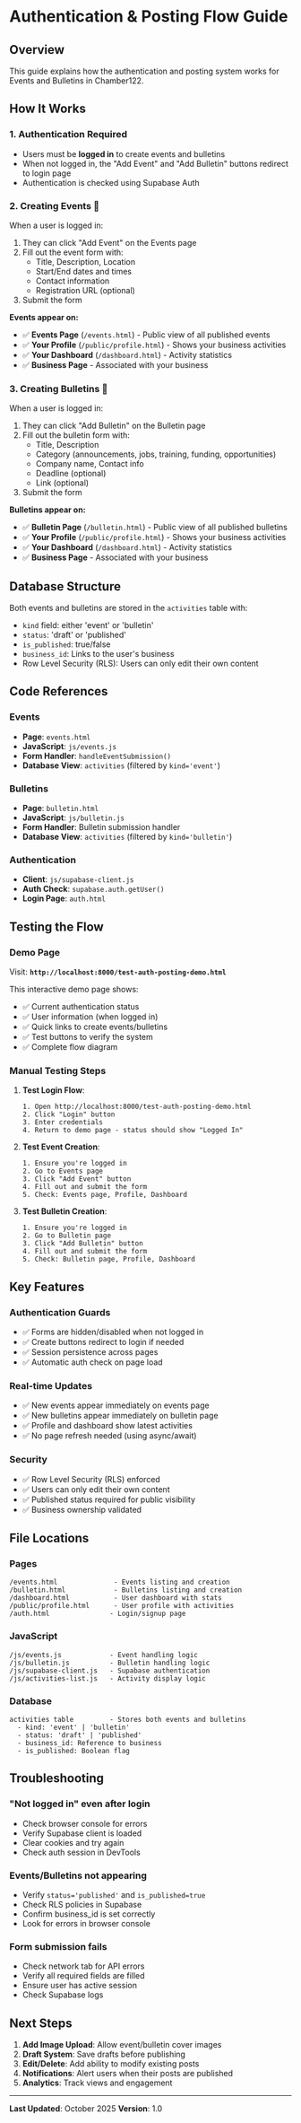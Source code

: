 # Authentication & Posting Flow Guide

## Overview
This guide explains how the authentication and posting system works for Events and Bulletins in Chamber122.

## How It Works

### 1. **Authentication Required**
- Users must be **logged in** to create events and bulletins
- When not logged in, the "Add Event" and "Add Bulletin" buttons redirect to login page
- Authentication is checked using Supabase Auth

### 2. **Creating Events** 📅
When a user is logged in:
1. They can click "Add Event" on the Events page
2. Fill out the event form with:
   - Title, Description, Location
   - Start/End dates and times
   - Contact information
   - Registration URL (optional)
3. Submit the form

**Events appear on:**
- ✅ **Events Page** (`/events.html`) - Public view of all published events
- ✅ **Your Profile** (`/public/profile.html`) - Shows your business activities
- ✅ **Your Dashboard** (`/dashboard.html`) - Activity statistics
- ✅ **Business Page** - Associated with your business

### 3. **Creating Bulletins** 📢
When a user is logged in:
1. They can click "Add Bulletin" on the Bulletin page
2. Fill out the bulletin form with:
   - Title, Description
   - Category (announcements, jobs, training, funding, opportunities)
   - Company name, Contact info
   - Deadline (optional)
   - Link (optional)
3. Submit the form

**Bulletins appear on:**
- ✅ **Bulletin Page** (`/bulletin.html`) - Public view of all published bulletins
- ✅ **Your Profile** (`/public/profile.html`) - Shows your business activities
- ✅ **Your Dashboard** (`/dashboard.html`) - Activity statistics
- ✅ **Business Page** - Associated with your business

## Database Structure

Both events and bulletins are stored in the `activities` table with:
- `kind` field: either 'event' or 'bulletin'
- `status`: 'draft' or 'published'
- `is_published`: true/false
- `business_id`: Links to the user's business
- Row Level Security (RLS): Users can only edit their own content

## Code References

### Events
- **Page**: `events.html`
- **JavaScript**: `js/events.js`
- **Form Handler**: `handleEventSubmission()`
- **Database View**: `activities` (filtered by `kind='event'`)

### Bulletins
- **Page**: `bulletin.html`
- **JavaScript**: `js/bulletin.js`
- **Form Handler**: Bulletin submission handler
- **Database View**: `activities` (filtered by `kind='bulletin'`)

### Authentication
- **Client**: `js/supabase-client.js`
- **Auth Check**: `supabase.auth.getUser()`
- **Login Page**: `auth.html`

## Testing the Flow

### Demo Page
Visit: **`http://localhost:8000/test-auth-posting-demo.html`**

This interactive demo page shows:
- ✅ Current authentication status
- ✅ User information (when logged in)
- ✅ Quick links to create events/bulletins
- ✅ Test buttons to verify the system
- ✅ Complete flow diagram

### Manual Testing Steps

1. **Test Login Flow**:
   ```
   1. Open http://localhost:8000/test-auth-posting-demo.html
   2. Click "Login" button
   3. Enter credentials
   4. Return to demo page - status should show "Logged In"
   ```

2. **Test Event Creation**:
   ```
   1. Ensure you're logged in
   2. Go to Events page
   3. Click "Add Event" button
   4. Fill out and submit the form
   5. Check: Events page, Profile, Dashboard
   ```

3. **Test Bulletin Creation**:
   ```
   1. Ensure you're logged in
   2. Go to Bulletin page
   3. Click "Add Bulletin" button
   4. Fill out and submit the form
   5. Check: Bulletin page, Profile, Dashboard
   ```

## Key Features

### Authentication Guards
- ✅ Forms are hidden/disabled when not logged in
- ✅ Create buttons redirect to login if needed
- ✅ Session persistence across pages
- ✅ Automatic auth check on page load

### Real-time Updates
- ✅ New events appear immediately on events page
- ✅ New bulletins appear immediately on bulletin page
- ✅ Profile and dashboard show latest activities
- ✅ No page refresh needed (using async/await)

### Security
- ✅ Row Level Security (RLS) enforced
- ✅ Users can only edit their own content
- ✅ Published status required for public visibility
- ✅ Business ownership validated

## File Locations

### Pages
```
/events.html              - Events listing and creation
/bulletin.html            - Bulletins listing and creation
/dashboard.html           - User dashboard with stats
/public/profile.html      - User profile with activities
/auth.html               - Login/signup page
```

### JavaScript
```
/js/events.js            - Event handling logic
/js/bulletin.js          - Bulletin handling logic
/js/supabase-client.js   - Supabase authentication
/js/activities-list.js   - Activity display logic
```

### Database
```
activities table         - Stores both events and bulletins
  - kind: 'event' | 'bulletin'
  - status: 'draft' | 'published'
  - business_id: Reference to business
  - is_published: Boolean flag
```

## Troubleshooting

### "Not logged in" even after login
- Check browser console for errors
- Verify Supabase client is loaded
- Clear cookies and try again
- Check auth session in DevTools

### Events/Bulletins not appearing
- Verify `status='published'` and `is_published=true`
- Check RLS policies in Supabase
- Confirm business_id is set correctly
- Look for errors in browser console

### Form submission fails
- Check network tab for API errors
- Verify all required fields are filled
- Ensure user has active session
- Check Supabase logs

## Next Steps

1. **Add Image Upload**: Allow event/bulletin cover images
2. **Draft System**: Save drafts before publishing
3. **Edit/Delete**: Add ability to modify existing posts
4. **Notifications**: Alert users when their posts are published
5. **Analytics**: Track views and engagement

---

**Last Updated**: October 2025
**Version**: 1.0

